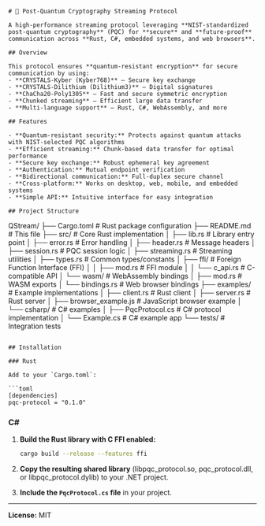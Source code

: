 ```
# 🚀 Post-Quantum Cryptography Streaming Protocol

A high-performance streaming protocol leveraging **NIST-standardized post-quantum cryptography** (PQC) for **secure** and **future-proof** communication across **Rust, C#, embedded systems, and web browsers**.

## Overview  

This protocol ensures **quantum-resistant encryption** for secure communication by using:  
- **CRYSTALS-Kyber (Kyber768)** – Secure key exchange  
- **CRYSTALS-Dilithium (Dilithium3)** – Digital signatures  
- **ChaCha20-Poly1305** – Fast and secure symmetric encryption  
- **Chunked streaming** – Efficient large data transfer  
- **Multi-language support** – Rust, C#, WebAssembly, and more  

## Features  

- **Quantum-resistant security:** Protects against quantum attacks with NIST-selected PQC algorithms  
- **Efficient streaming:** Chunk-based data transfer for optimal performance  
- **Secure key exchange:** Robust ephemeral key agreement  
- **Authentication:** Mutual endpoint verification  
- **Bidirectional communication:** Full-duplex secure channel  
- **Cross-platform:** Works on desktop, web, mobile, and embedded systems  
- **Simple API:** Intuitive interface for easy integration  

## Project Structure  

```
QStream/
├── Cargo.toml             # Rust package configuration
├── README.md              # This file
├── src/                   # Core Rust implementation
│   ├── lib.rs             # Library entry point
│   ├── error.rs           # Error handling
│   ├── header.rs          # Message headers
│   ├── session.rs         # PQC session logic
│   ├── streaming.rs       # Streaming utilities
│   ├── types.rs           # Common types/constants
│   ├── ffi/               # Foreign Function Interface (FFI)
│   │   ├── mod.rs         # FFI module
│   │   └── c_api.rs       # C-compatible API
│   └── wasm/              # WebAssembly bindings
│       ├── mod.rs         # WASM exports
│       └── bindings.rs    # Web browser bindings
├── examples/              # Example implementations
│   ├── client.rs          # Rust client
│   ├── server.rs          # Rust server
│   ├── browser_example.js # JavaScript browser example
│   └── csharp/            # C# examples
│       ├── PqcProtocol.cs # C# protocol implementation
│       └── Example.cs     # C# example app
└── tests/                 # Integration tests
```

## Installation  

### Rust  

Add to your `Cargo.toml`:  

```toml
[dependencies]
pqc-protocol = "0.1.0"
```

### C#  

1. **Build the Rust library with C FFI enabled:**  
   ```sh
   cargo build --release --features ffi
   ```

2. **Copy the resulting shared library** (libpqc_protocol.so, pqc_protocol.dll, or libpqc_protocol.dylib) to your .NET project.

3. **Include the `PqcProtocol.cs` file** in your project.

---

**License:** MIT
```
